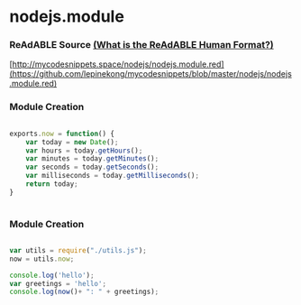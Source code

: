 
# nodejs.module


### ReAdABLE Source [(What is the ReAdABLE Human Format?)](http://readablehumanformat.com)

[http://mycodesnippets.space/nodejs/nodejs.module.red](https://github.com/lepinekong/mycodesnippets/blob/master/nodejs/nodejs.module.red)


### Module Creation



```javascript

exports.now = function() {
    var today = new Date();
    var hours = today.getHours();
    var minutes = today.getMinutes();
    var seconds = today.getSeconds();
    var milliseconds = today.getMilliseconds();
    return today;
}
        
```



### Module Creation



```javascript

var utils = require("./utils.js");
now = utils.now;

console.log('hello');
var greetings = 'hello';
console.log(now()+ ": " + greetings);
        
```


